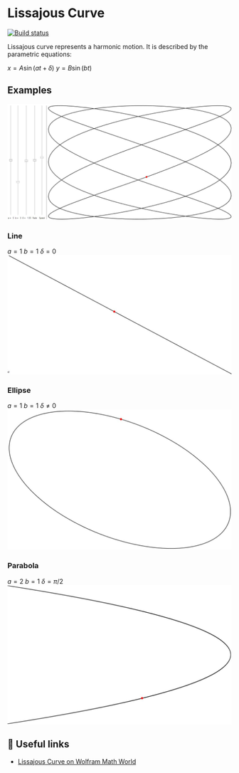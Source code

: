 # Lissajous Curve
[![Build status](https://ci.appveyor.com/api/projects/status/pcj82phdwlybqmph?svg=true)](https://ci.appveyor.com/project/monkog/lissajous-curve)

Lissajous curve represents a harmonic motion. It is described by the parametric equations:

$x=A\sin(at+\delta )$ 
$y=B\sin(bt)$


## Examples
![](./.Docs/Curve.JPG)
### Line
$a = 1$
$b = 1$
$δ = 0$
![](./.Docs/a1b1d0.JPG)
### Ellipse
$a = 1$
$b = 1$
$δ \neq 0$
![](./.Docs/a1b1.JPG)
### Parabola
$a = 2$
$b = 1$
$δ = π / 2$
![](./.Docs/a2b1.JPG)

## :link: Useful links
* [Lissajous Curve on Wolfram Math World](http://mathworld.wolfram.com/LissajousCurve.html)